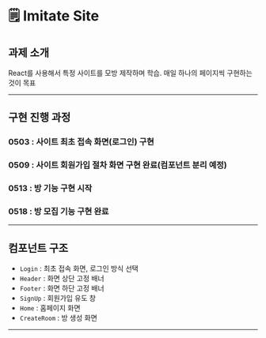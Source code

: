 # 🗒️ Imitate Site

## 과제 소개

React를 사용해서 특정 사이트를 모방 제작하며 학습.
매일 하나의 페이지씩 구현하는 것이 목표

---

## 구현 진행 과정

### 0503 : 사이트 최초 접속 화면(로그인) 구현
### 0509 : 사이트 회원가입 절차 화면 구현 완료(컴포넌트 분리 예정)
### 0513 : 방 기능 구현 시작
### 0518 : 방 모집 기능 구현 완료

---

## 컴포넌트 구조

- `Login` : 최초 접속 화면, 로그인 방식 선택
- `Header` : 화면 상단 고정 배너
- `Footer` : 화면 하단 고정 배너
- `SignUp` : 회원가입 유도 창
- `Home` : 홈페이지 화면
- `CreateRoom` : 방 생성 화면

--- 
